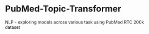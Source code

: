 # PubMed-Topic-Transformer
NLP - exploring models across various task using PubMed RTC 200k dataset

